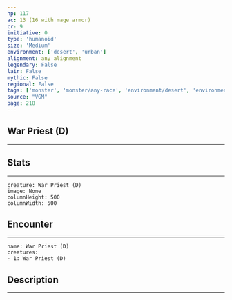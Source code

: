```yaml
---
hp: 117
ac: 13 (16 with mage armor)
cr: 9
initiative: 0
type: 'humanoid'    
size: 'Medium'
environment: ['desert', 'urban']
alignment: any alignment
legendary: False
lair: False
mythic: False
regional: False
tags: ['monster', 'monster/any-race', 'environment/desert', 'environment/urban']
source: "VGM"
page: 218
---
```


## War Priest (D)
---



## Stats
---

```statblock
creature: War Priest (D)
image: None
columnHeight: 500
columnWidth: 500
```

## Encounter
---

```encounter-table
name: War Priest (D)
creatures:
- 1: War Priest (D)
```

## Description
---





